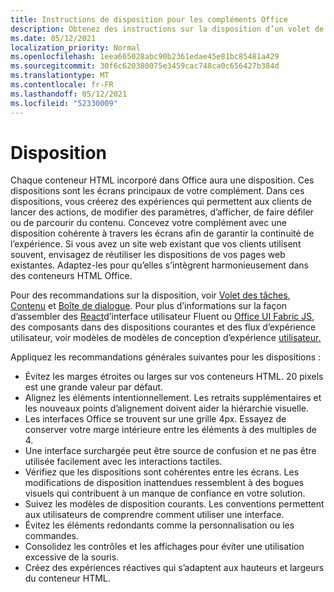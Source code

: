 ```yaml
---
title: Instructions de disposition pour les compléments Office
description: Obtenez des instructions sur la disposition d’un volet de tâches ou d’une boîte de dialogue dans un Office de tâches.
ms.date: 05/12/2021
localization_priority: Normal
ms.openlocfilehash: 1eea665028abc90b2361edae45e81bc85481a429
ms.sourcegitcommit: 30f6c620380075e3459cac748ca0c656427b384d
ms.translationtype: MT
ms.contentlocale: fr-FR
ms.lasthandoff: 05/12/2021
ms.locfileid: "52330009"
---
```

# <a name="layout"></a>Disposition

Chaque conteneur HTML incorporé dans Office aura une disposition. Ces dispositions sont les écrans principaux de votre complément. Dans ces dispositions, vous créerez des expériences qui permettent aux clients de lancer des actions, de modifier des paramètres, d’afficher, de faire défiler ou de parcourir du contenu. Concevez votre complément avec une disposition cohérente à travers les écrans afin de garantir la continuité de l’expérience. Si vous avez un site web existant que vos clients utilisent souvent, envisagez de réutiliser les dispositions de vos pages web existantes. Adaptez-les pour qu’elles s’intègrent harmonieusement dans des conteneurs HTML Office.

Pour des recommandations sur la disposition, voir [Volet des tâches](task-pane-add-ins.md), [Contenu](content-add-ins.md) et [Boîte de dialogue](dialog-boxes.md). Pour plus d’informations sur la façon d’assembler des [React](using-office-ui-fabric-react.md)d’interface utilisateur Fluent ou [Office UI Fabric JS](fabric-core.md), des composants dans des dispositions courantes et des flux d’expérience utilisateur, voir modèles de modèles de conception d’expérience [utilisateur.](ux-design-pattern-templates.md)

Appliquez les recommandations générales suivantes pour les dispositions :

*   Évitez les marges étroites ou larges sur vos conteneurs HTML. 20 pixels est une grande valeur par défaut.
*   Alignez les éléments intentionnellement. Les retraits supplémentaires et les nouveaux points d’alignement doivent aider la hiérarchie visuelle.
*   Les interfaces Office se trouvent sur une grille 4px. Essayez de conserver votre marge intérieure entre les éléments à des multiples de 4.
*   Une interface surchargée peut être source de confusion et ne pas être utilisée facilement avec les interactions tactiles.
*   Vérifiez que les dispositions sont cohérentes entre les écrans. Les modifications de disposition inattendues ressemblent à des bogues visuels qui contribuent à un manque de confiance en votre solution.
*   Suivez les modèles de disposition courants. Les conventions permettent aux utilisateurs de comprendre comment utiliser une interface.
*   Évitez les éléments redondants comme la personnalisation ou les commandes.
*   Consolidez les contrôles et les affichages pour éviter une utilisation excessive de la souris.
*   Créez des expériences réactives qui s’adaptent aux hauteurs et largeurs du conteneur HTML.
